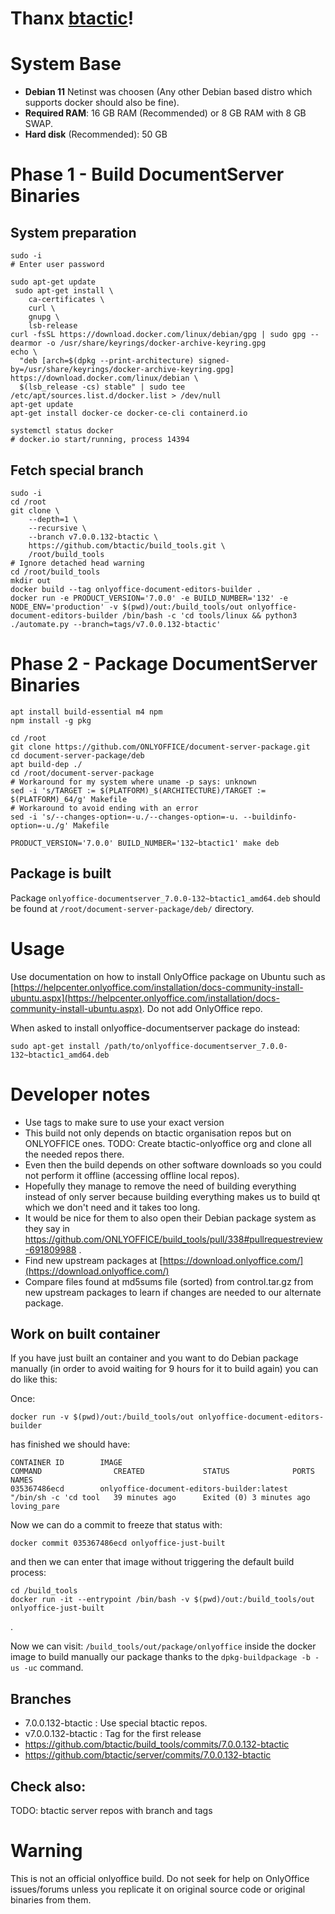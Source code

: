 # Thanx [btactic](https://github.com/btactic)!

# System Base

- **Debian 11** Netinst was choosen (Any other Debian based distro which supports docker should also be fine).
- **Required RAM**: 16 GB RAM (Recommended) or 8 GB RAM with 8 GB SWAP.
- **Hard disk** (Recommended): 50 GB

# Phase 1 - Build DocumentServer Binaries

## System preparation

```
sudo -i
# Enter user password

sudo apt-get update
 sudo apt-get install \
    ca-certificates \
    curl \
    gnupg \
    lsb-release
curl -fsSL https://download.docker.com/linux/debian/gpg | sudo gpg --dearmor -o /usr/share/keyrings/docker-archive-keyring.gpg
echo \
  "deb [arch=$(dpkg --print-architecture) signed-by=/usr/share/keyrings/docker-archive-keyring.gpg] https://download.docker.com/linux/debian \
  $(lsb_release -cs) stable" | sudo tee /etc/apt/sources.list.d/docker.list > /dev/null
apt-get update
apt-get install docker-ce docker-ce-cli containerd.io

systemctl status docker
# docker.io start/running, process 14394
```


## Fetch special branch

```
sudo -i
cd /root
git clone \
    --depth=1 \
    --recursive \
    --branch v7.0.0.132-btactic \
    https://github.com/btactic/build_tools.git \
    /root/build_tools
# Ignore detached head warning
cd /root/build_tools
mkdir out
docker build --tag onlyoffice-document-editors-builder .
docker run -e PRODUCT_VERSION='7.0.0' -e BUILD_NUMBER='132' -e NODE_ENV='production' -v $(pwd)/out:/build_tools/out onlyoffice-document-editors-builder /bin/bash -c 'cd tools/linux && python3 ./automate.py --branch=tags/v7.0.0.132-btactic'
```

# Phase 2 - Package DocumentServer Binaries


```
apt install build-essential m4 npm
npm install -g pkg

cd /root
git clone https://github.com/ONLYOFFICE/document-server-package.git
cd document-server-package/deb
apt build-dep ./
cd /root/document-server-package
# Workaround for my system where uname -p says: unknown
sed -i 's/TARGET := $(PLATFORM)_$(ARCHITECTURE)/TARGET := $(PLATFORM)_64/g' Makefile
# Workaround to avoid ending with an error
sed -i 's/--changes-option=-u./--changes-option=-u. --buildinfo-option=-u./g' Makefile

PRODUCT_VERSION='7.0.0' BUILD_NUMBER='132~btactic1' make deb
```

## Package is built

Package `onlyoffice-documentserver_7.0.0-132~btactic1_amd64.deb` should be found at `/root/document-server-package/deb/` directory.

# Usage

Use documentation on how to install OnlyOffice package on Ubuntu such as [https://helpcenter.onlyoffice.com/installation/docs-community-install-ubuntu.aspx](https://helpcenter.onlyoffice.com/installation/docs-community-install-ubuntu.aspx). Do not add OnlyOffice repo.

When asked to install onlyoffice-documentserver package do instead:

```
sudo apt-get install /path/to/onlyoffice-documentserver_7.0.0-132~btactic1_amd64.deb
```

# Developer notes

- Use tags to make sure to use your exact version
- This build not only depends on btactic organisation repos but on ONLYOFFICE ones. TODO: Create btactic-onlyoffice org and clone all the needed repos there.
- Even then the build depends on other software downloads so you could not perform it offline (accessing offline local repos).
- Hopefully they manage to remove the need of building everything instead of only server because building everything makes us to build qt which we don't need and it takes too long.
- It would be nice for them to also open their Debian package system as they say in https://github.com/ONLYOFFICE/build_tools/pull/338#pullrequestreview-691809988 .
- Find new upstream packages at [https://download.onlyoffice.com/](https://download.onlyoffice.com/)
- Compare files found at md5sums file (sorted) from control.tar.gz from new upstream packages to learn if changes are needed to our alternate package.

## Work on built container

If you have just built an container and you want to do Debian package manually (in order to avoid waiting for 9 hours for it to build again) you can do like this:

Once:
```
docker run -v $(pwd)/out:/build_tools/out onlyoffice-document-editors-builder
```
has finished we should have:

```
CONTAINER ID        IMAGE                                        COMMAND                CREATED             STATUS              PORTS               NAMES
035367486ecd        onlyoffice-document-editors-builder:latest   "/bin/sh -c 'cd tool   39 minutes ago      Exited (0) 3 minutes ago                           loving_pare
```

Now we can do a commit to freeze that status with:
```
docker commit 035367486ecd onlyoffice-just-built
```

and then we can enter that image without triggering the default build process:


```
cd /build_tools
docker run -it --entrypoint /bin/bash -v $(pwd)/out:/build_tools/out onlyoffice-just-built
```
.

Now we can visit: `/build_tools/out/package/onlyoffice` inside the docker image to build manually our package thanks to the `dpkg-buildpackage -b -us -uc` command.


## Branches

- 7.0.0.132-btactic : Use special btactic repos.
- v7.0.0.132-btactic : Tag for the first release
- https://github.com/btactic/build_tools/commits/7.0.0.132-btactic
- https://github.com/btactic/server/commits/7.0.0.132-btactic

## Check also:

TODO: btactic server repos with branch and tags


# Warning

This is not an official onlyoffice build. Do not seek for help on OnlyOffice issues/forums unless you replicate it on original source code or original binaries from them.
